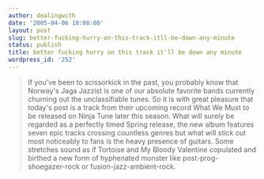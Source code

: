 ```yaml
---
author: dealingwith
date: '2005-04-06 10:08:00'
layout: post
slug: better-fucking-hurry-on-this-track-itll-be-down-any-minute
status: publish
title: better fucking hurry on this track it'll be down any minute
wordpress_id: '252'
---
```


> If you've been to scissorkick in the past, you probably know that Norway's Jaga Jazzist is one of our absolute favorite bands currently churning out the unclassifiable tunes. So it is with great pleasure that today's post is a track from their upcoming record What We Must to be released on Ninja Tune later this season. What will surely be regarded as a perfectly timed Spring release, the new album features seven epic tracks crossing countless genres but what will stick out most noticeably to fans is the heavy presence of guitars. Some stretches sound as if Tortoise and My Bloody Valentine copulated and birthed a new form of hyphenated monster like post-prog- shoegazer-rock or fusion-jazz-ambient-rock.
